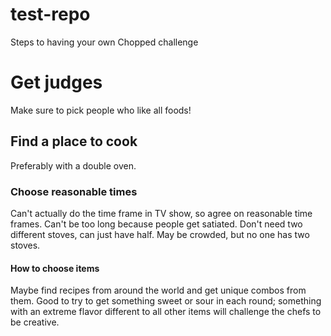 # test-repo

Steps to having your own Chopped challenge

# **Get judges**
Make sure to pick people who like all foods!

## **Find a place to cook**
Preferably with a double oven.

### **Choose reasonable times**
Can't actually do the time frame in TV show, so agree on reasonable time frames.
Can't be too long because people get satiated.
Don't need two different stoves, can just have half. May be crowded, but no one has two stoves.

#### **How to choose items**
Maybe find recipes from around the world and get unique combos from them. Good to try to get something sweet or sour in each round; something with an extreme flavor different to all other items will challenge the chefs to be creative.

